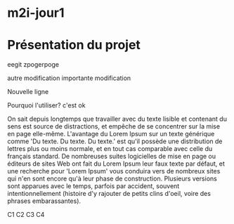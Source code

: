 # m2i-jour1

# Présentation du projet


eegit zpogerpoge

autre modification importante
modification


Nouvelle ligne


Pourquoi l'utiliser? c'est ok

On sait depuis longtemps que travailler avec du texte lisible et contenant du sens est source de distractions, et empêche de se concentrer sur la mise en page elle-même. L'avantage du Lorem Ipsum sur un texte générique comme 'Du texte. Du texte. Du texte.' est qu'il possède une distribution de lettres plus ou moins normale, et en tout cas comparable avec celle du français standard. De nombreuses suites logicielles de mise en page ou éditeurs de sites Web ont fait du Lorem Ipsum leur faux texte par défaut, et une recherche pour 'Lorem Ipsum' vous conduira vers de nombreux sites qui n'en sont encore qu'à leur phase de construction. Plusieurs versions sont apparues avec le temps, parfois par accident, souvent intentionnellement (histoire d'y rajouter de petits clins d'oeil, voire des phrases embarassantes).

C1
C2
C3
C4
